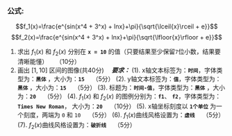 
### **公式:**
$$f_1(x)=\frac{e^{sin(x^4 + 3^x) + lnx}+\pi}{\sqrt{\lceil{x}\rceil + e}}$$
$$f_2(x)=\frac{e^{sin(x^4 + 3^x) + lnx}+\pi}{\sqrt{\lfloor{x}\rfloor + e}}$$
1. 求出 $f_1(x)$ 和 $f_2(x)$ 分别在 **`x = 10`** 的值（只要结果至少保留`7`位小数，结果要清晰能懂） &emsp;（10分）
2. 画出 $[1, 10]$ 区间的图像(共40分)
&emsp;***要求：***
   (1). x轴文本标签为：**`时间`**，字体类型为：**`黑体`** ，大小为：**`15`** &emsp;（5分）
   (2). y轴文本标签为：**`值`**，字体类型为：**`黑体`** ，大小为：**`15`** &emsp;（5分）
   (3). 标题为：**`时间-值`**，字体类型为：**`黑体`** ，大小为：**`20`** &emsp;（5分）
   (4). $f_1(x)$ 和 $f_2(x)$ 的图例分别为：**`f1`**、 **`f2`**，字体类型为： **`Times New Roman`**， 大小为：**`20`** &emsp;（10分）
   (5). x轴坐标刻度以 **`1个单位`** 为一个刻度，两端为 `0` 和 `10`  &emsp;（5分）
   (6). $f_1(x)$曲线风格设置为：**`虚线`** &emsp;（5分）
   (7). $f_2(x)$曲线风格设置为：**`破折线`** &emsp;（5分）